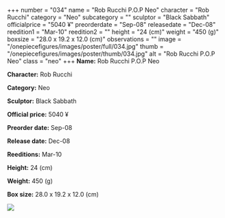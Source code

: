 +++
number = "034"
name = "Rob Rucchi P.O.P Neo"
character = "Rob Rucchi"
category = "Neo"
subcategory = ""
sculptor = "Black Sabbath"
officialprice = "5040 ¥"
preorderdate = "Sep-08"
releasedate = "Dec-08"
reedition1 = "Mar-10"
reedition2 = ""
height = "24 (cm)"
weight = "450 (g)"
boxsize = "28.0 x 19.2 x 12.0 (cm)"
observations = ""
image = "/onepiecefigures/images/poster/full/034.jpg"
thumb = "/onepiecefigures/images/poster/thumb/034.jpg"
alt = "Rob Rucchi P.O.P Neo"
class = "neo"
+++
**Name:** Rob Rucchi P.O.P Neo

**Character:** Rob Rucchi

**Category:** Neo 

**Sculptor:** Black Sabbath

**Official price:** 5040 ¥

**Preorder date:** Sep-08

**Release date:** Dec-08

**Reeditions:** Mar-10

**Height:** 24 (cm)

**Weight:** 450 (g)

**Box size:** 28.0 x 19.2 x 12.0 (cm)

<img src="/onepiecefigures/images/poster/thumb/034.jpg">